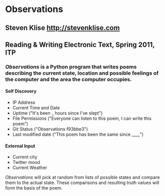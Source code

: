 Observations
============
## Steven Klise <http://stevenklise.com>
## Reading & Writing Electronic Text, Spring 2011, ITP

### *Observations* is a Python program that writes poems describing the current state, location and possible feelings of the computer and the area the computer occupies.

#### Self Discovery
- IP Address
- Current Time and Date
- Uptime ("It's been _ hours since I've slept")
- File Permissions ("Everyone can listen to this poem, I can write this poem")
- Git Status ("Observations f93bbe3")
- Last modified date ("This poem has been the same since ____")

#### External Input
- Current city
- Twitter mood
- Current Weather

*Observations* will pick at random from lists of possible states and compare them to the actual state. These comparisons and resulting truth values will form the basis of the poem.